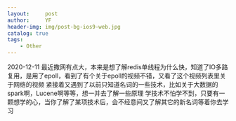 ```yaml
---
layout:     post
author:     YF
header-img: img/post-bg-ios9-web.jpg
catalog: true
tags:
    - Other
---
```

2020-12-11
最近撒网有点大，本来是想了解redis单线程为什么快，知道了IO多路复用，是用了epoll，看到了有个关于epoll的视频不错，又看了这个视频列表里关于网络的视频
紧接着又遇到了以前只知道名词的一些技术，比如关于大数据的spark啊，Lucene啊等等，想一并去了解一些原理
学技术不怕学不到，只要有一颗想学的心，当你了解了某项技术后，会不经意间又了解其它的新名词等着你去学习

